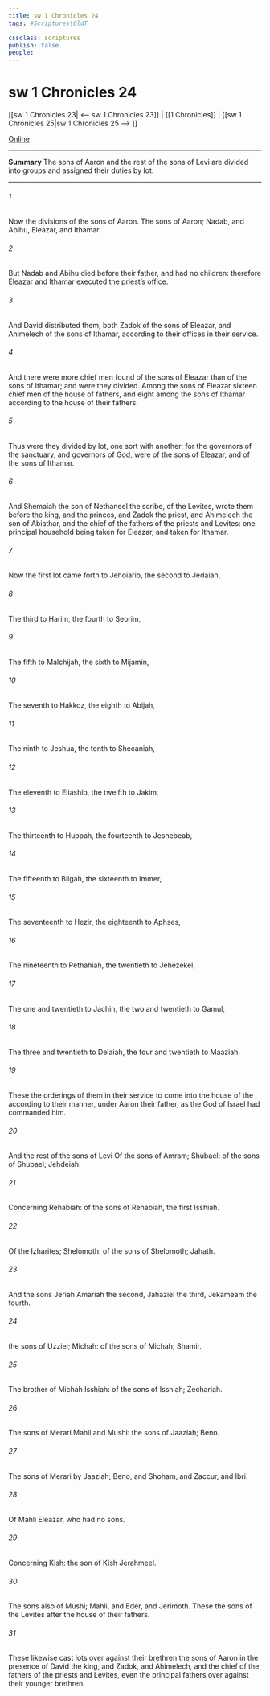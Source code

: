 ```yaml
---
title: sw 1 Chronicles 24
tags: #Scriptures\OldT

cssclass: scriptures
publish: false
people:
---
```


# sw 1 Chronicles 24
[[sw 1 Chronicles 23| <-- sw 1 Chronicles 23]] | [[1 Chronicles]] | [[sw 1 Chronicles 25|sw 1 Chronicles 25 --> ]]

[Online](https://churchofjesuschrist.org/study/scriptures/ot/1-chr/24?lang=eng)

---
__Summary__
The sons of Aaron and the rest of the sons of Levi are divided into groups and assigned their duties by lot.

---
###### 1 
Now  the divisions of the sons of Aaron. The sons of Aaron; Nadab, and Abihu, Eleazar, and Ithamar.

###### 2 
But Nadab and Abihu died before their father, and had no children: therefore Eleazar and Ithamar executed the priest’s office.

###### 3 
And David distributed them, both Zadok of the sons of Eleazar, and Ahimelech of the sons of Ithamar, according to their offices in their service.

###### 4 
And there were more chief men found of the sons of Eleazar than of the sons of Ithamar; and  were they divided. Among the sons of Eleazar  sixteen chief men of the house of  fathers, and eight among the sons of Ithamar according to the house of their fathers.

###### 5 
Thus were they divided by lot, one sort with another; for the governors of the sanctuary, and governors  of God, were of the sons of Eleazar, and of the sons of Ithamar.

###### 6 
And Shemaiah the son of Nethaneel the scribe,  of the Levites, wrote them before the king, and the princes, and Zadok the priest, and Ahimelech the son of Abiathar, and  the chief of the fathers of the priests and Levites: one principal household being taken for Eleazar, and  taken for Ithamar.

###### 7 
Now the first lot came forth to Jehoiarib, the second to Jedaiah,

###### 8 
The third to Harim, the fourth to Seorim,

###### 9 
The fifth to Malchijah, the sixth to Mijamin,

###### 10 
The seventh to Hakkoz, the eighth to Abijah,

###### 11 
The ninth to Jeshua, the tenth to Shecaniah,

###### 12 
The eleventh to Eliashib, the twelfth to Jakim,

###### 13 
The thirteenth to Huppah, the fourteenth to Jeshebeab,

###### 14 
The fifteenth to Bilgah, the sixteenth to Immer,

###### 15 
The seventeenth to Hezir, the eighteenth to Aphses,

###### 16 
The nineteenth to Pethahiah, the twentieth to Jehezekel,

###### 17 
The one and twentieth to Jachin, the two and twentieth to Gamul,

###### 18 
The three and twentieth to Delaiah, the four and twentieth to Maaziah.

###### 19 
These  the orderings of them in their service to come into the house of the , according to their manner, under Aaron their father, as the  God of Israel had commanded him.

###### 20 
And the rest of the sons of Levi  Of the sons of Amram; Shubael: of the sons of Shubael; Jehdeiah.

###### 21 
Concerning Rehabiah: of the sons of Rehabiah, the first  Isshiah.

###### 22 
Of the Izharites; Shelomoth: of the sons of Shelomoth; Jahath.

###### 23 
And the sons  Jeriah  Amariah the second, Jahaziel the third, Jekameam the fourth.

###### 24 
 the sons of Uzziel; Michah: of the sons of Michah; Shamir.

###### 25 
The brother of Michah  Isshiah: of the sons of Isshiah; Zechariah.

###### 26 
The sons of Merari  Mahli and Mushi: the sons of Jaaziah; Beno.

###### 27 
The sons of Merari by Jaaziah; Beno, and Shoham, and Zaccur, and Ibri.

###### 28 
Of Mahli  Eleazar, who had no sons.

###### 29 
Concerning Kish: the son of Kish  Jerahmeel.

###### 30 
The sons also of Mushi; Mahli, and Eder, and Jerimoth. These  the sons of the Levites after the house of their fathers.

###### 31 
These likewise cast lots over against their brethren the sons of Aaron in the presence of David the king, and Zadok, and Ahimelech, and the chief of the fathers of the priests and Levites, even the principal fathers over against their younger brethren.

